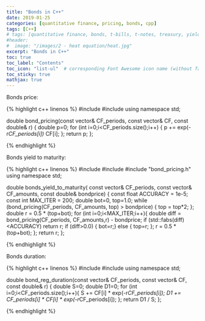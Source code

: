 ```yaml
---
title: "Bonds in C++"
date: 2019-01-25
categories: [quantitative finance, pricing, bonds, cpp]
tags: [C++]
# tags: [quantitative finance, bonds, t-bills, t-notes, treasury, yield, duration, C++, cpp]
#header:
#  image: "/images/2 - heat equation/heat.jpg"
excerpt: "Bonds in C++"
toc: true
toc_label: "Contents"
toc_icon: "list-ul"  # corresponding Font Awesome icon name (without fa prefix
toc_sticky: true
mathjax: true
---
```

<!-- The price of a bond is the present value of its future cash ows. If we consider a coupon bond like a US goverment bond (T-Bond), the cash flows look like
t = 0 1 2 3    T
Coupon C C C    C
Face value F

The current price of the bond is:
P0 = XT
t=1
C
(1 + r)t + F
(1 + r)T

with discrete compounding, and
P0 =
XT
t=1
e􀀀rtC + e􀀀rTF

with continous compounding. The interest rate r is fixed, which means that the term structure is flat. -->



Bonds price:

{% highlight c++ linenos %}
#include <cmath>
#include <vector>
using namespace std;

double bond_pricing(const vector<double>& CF_periods,
		   const vector<double>& CF,
		   const double& r) {
    double p=0;
    for (int i=0;i<CF_periods.size();i++) {
	p += exp(-r*CF_periods[i])* CF[i];
    };
    return p;
};

{% endhighlight %}

Bonds yield to maturity:

{% highlight c++ linenos %}
#include <cmath>
#include <vector>
#include "bond_pricing.h"
using namespace std;

double bonds_yield_to_maturity( const vector<double>& CF_periods,
				const vector<double>& CF_amounts,
				const double& bondprice) {
  const float ACCURACY = 1e-5;
  const int MAX_ITER = 200;
  double bot=0, top=1.0;
  while (bond_pricing(CF_periods, CF_amounts, top) > bondprice) {
    top = top*2;
  };
  double r = 0.5 * (top+bot);
  for (int i=0;i<MAX_ITER;i++){
    double diff = bond_pricing(CF_periods, CF_amounts,r) - bondprice;
    if (std::fabs(diff)<ACCURACY) return r;
    if (diff>0.0)  { bot=r;}
    else           { top=r; };
    r = 0.5 * (top+bot);
  };
  return r;
};

{% endhighlight %}

Bonds duration:

{% highlight c++ linenos %}
#include <cmath>
#include <vector>
using namespace std;

double bond_reg_duration(const vector<double>& CF_periods,
		      const vector<double>& CF,
		      const double& r) {
    double S=0;
    double D1=0;
    for (int i=0;i<CF_periods.size();i++){
	S  +=                     CF[i] * exp(-r*CF_periods[i]);
 	D1 += CF_periods[i] * CF[i] * exp(-r*CF_periods[i]);
    };
    return D1 / S;
};

{% endhighlight %}
